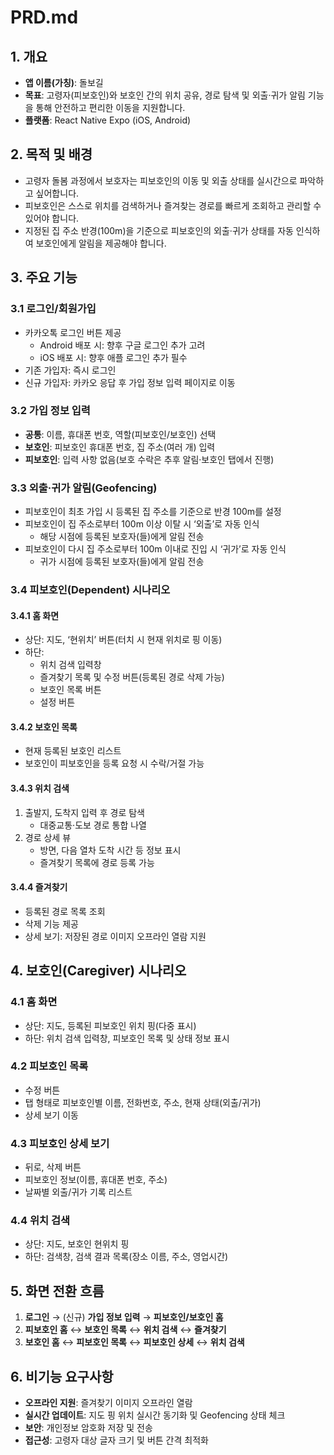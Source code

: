 # PRD.md

## 1. 개요

- **앱 이름(가칭)**: 돌보길
- **목표**: 고령자(피보호인)와 보호인 간의 위치 공유, 경로 탐색 및 외출·귀가 알림 기능을 통해 안전하고 편리한 이동을 지원합니다.
- **플랫폼**: React Native Expo (iOS, Android)

## 2. 목적 및 배경

- 고령자 돌봄 과정에서 보호자는 피보호인의 이동 및 외출 상태를 실시간으로 파악하고 싶어합니다.
- 피보호인은 스스로 위치를 검색하거나 즐겨찾는 경로를 빠르게 조회하고 관리할 수 있어야 합니다.
- 지정된 집 주소 반경(100m)을 기준으로 피보호인의 외출·귀가 상태를 자동 인식하여 보호인에게 알림을 제공해야 합니다.

## 3. 주요 기능

### 3.1 로그인/회원가입

- 카카오톡 로그인 버튼 제공
  - Android 배포 시: 향후 구글 로그인 추가 고려
  - iOS 배포 시: 향후 애플 로그인 추가 필수
- 기존 가입자: 즉시 로그인
- 신규 가입자: 카카오 응답 후 가입 정보 입력 페이지로 이동

### 3.2 가입 정보 입력

- **공통**: 이름, 휴대폰 번호, 역할(피보호인/보호인) 선택
- **보호인**: 피보호인 휴대폰 번호, 집 주소(여러 개) 입력
- **피보호인**: 입력 사항 없음(보호 수락은 추후 알림·보호인 탭에서 진행)

### 3.3 외출·귀가 알림(Geofencing)

- 피보호인이 최초 가입 시 등록된 집 주소를 기준으로 반경 100m를 설정
- 피보호인이 집 주소로부터 100m 이상 이탈 시 ‘외출’로 자동 인식
  - 해당 시점에 등록된 보호자(들)에게 알림 전송
- 피보호인이 다시 집 주소로부터 100m 이내로 진입 시 ‘귀가’로 자동 인식
  - 귀가 시점에 등록된 보호자(들)에게 알림 전송

### 3.4 피보호인(Dependent) 시나리오

#### 3.4.1 홈 화면

- 상단: 지도, ‘현위치’ 버튼(터치 시 현재 위치로 핑 이동)
- 하단:
  - 위치 검색 입력창
  - 즐겨찾기 목록 및 수정 버튼(등록된 경로 삭제 가능)
  - 보호인 목록 버튼
  - 설정 버튼

#### 3.4.2 보호인 목록

- 현재 등록된 보호인 리스트
- 보호인이 피보호인을 등록 요청 시 수락/거절 가능

#### 3.4.3 위치 검색

1. 출발지, 도착지 입력 후 경로 탐색
   - 대중교통·도보 경로 통합 나열
2. 경로 상세 뷰
   - 방면, 다음 열차 도착 시간 등 정보 표시
   - 즐겨찾기 목록에 경로 등록 가능

#### 3.4.4 즐겨찾기

- 등록된 경로 목록 조회
- 삭제 기능 제공
- 상세 보기: 저장된 경로 이미지 오프라인 열람 지원

## 4. 보호인(Caregiver) 시나리오

### 4.1 홈 화면

- 상단: 지도, 등록된 피보호인 위치 핑(다중 표시)
- 하단: 위치 검색 입력창, 피보호인 목록 및 상태 정보 표시

### 4.2 피보호인 목록

- 수정 버튼
- 탭 형태로 피보호인별 이름, 전화번호, 주소, 현재 상태(외출/귀가)
- 상세 보기 이동

### 4.3 피보호인 상세 보기

- 뒤로, 삭제 버튼
- 피보호인 정보(이름, 휴대폰 번호, 주소)
- 날짜별 외출/귀가 기록 리스트

### 4.4 위치 검색

- 상단: 지도, 보호인 현위치 핑
- 하단: 검색창, 검색 결과 목록(장소 이름, 주소, 영업시간)

## 5. 화면 전환 흐름

1. **로그인** → (신규) **가입 정보 입력** → **피보호인/보호인 홈**
2. **피보호인 홈** ↔ **보호인 목록** ↔ **위치 검색** ↔ **즐겨찾기**
3. **보호인 홈** ↔ **피보호인 목록** ↔ **피보호인 상세** ↔ **위치 검색**

## 6. 비기능 요구사항

- **오프라인 지원**: 즐겨찾기 이미지 오프라인 열람
- **실시간 업데이트**: 지도 핑 위치 실시간 동기화 및 Geofencing 상태 체크
- **보안**: 개인정보 암호화 저장 및 전송
- **접근성**: 고령자 대상 글자 크기 및 버튼 간격 최적화

##

